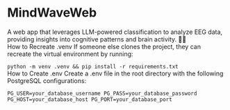 # MindWaveWeb
A web app that leverages LLM-powered classification to analyze EEG data, providing insights into cognitive patterns and brain activity. 🚀🧠
<br>
How to Recreate .venv
If someone else clones the project, they can recreate the virtual environment by running:

`python -m venv .venv && pip install -r requirements.txt`
<br>
How to Create .env
Create a .env file in the root directory with the following PostgreSQL configurations:

`PG_USER=your_database_username
PG_PASS=your_database_password
PG_HOST=your_database_host
PG_PORT=your_database_port`
